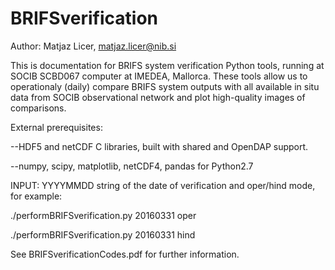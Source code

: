 # BRIFSverification

Author: Matjaz Licer, matjaz.licer@nib.si

This is documentation for BRIFS system verification Python tools, running at SOCIB SCBD067 computer at IMEDEA, Mallorca. These tools allow us to operationaly (daily) compare BRIFS system outputs with all available in situ data from SOCIB observational network and plot high-quality images of comparisons.

External prerequisites:

--HDF5 and netCDF C libraries, built with shared and OpenDAP support.

--numpy, scipy, matplotlib, netCDF4, pandas for Python2.7


INPUT: YYYYMMDD string of the date of verification and oper/hind mode, for example:

./performBRIFSverification.py 20160331 oper

./performBRIFSverification.py 20160331 hind

See BRIFSverificationCodes.pdf for further information. 

